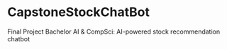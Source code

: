 # CapstoneStockChatBot
Final Project Bachelor AI &amp; CompSci: AI-powered stock recommendation chatbot

